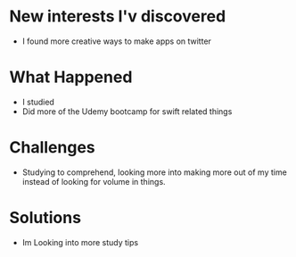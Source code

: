 # New interests I'v discovered 
- I found more creative ways to make apps on twitter 
#  What Happened 
- I studied 
- Did more of the Udemy bootcamp for swift related things 

# Challenges 
- Studying to comprehend, looking more into making more out of my time instead of looking for volume in things. 
# Solutions
- Im Looking into more study tips

